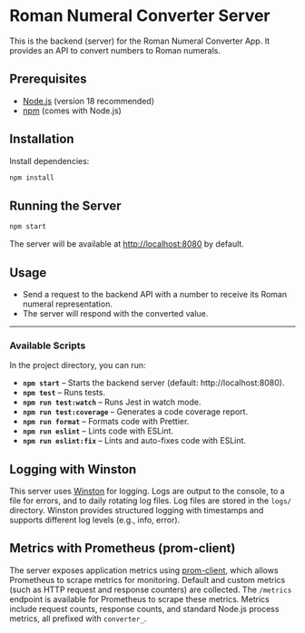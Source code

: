 # Roman Numeral Converter Server

This is the backend (server) for the Roman Numeral Converter App. It provides an API to convert numbers to Roman numerals.

## Prerequisites

- [Node.js](https://nodejs.org/) (version 18 recommended)
- [npm](https://www.npmjs.com/) (comes with Node.js)

## Installation

Install dependencies:

```bash
npm install
```

## Running the Server

```bash
npm start
```

The server will be available at [http://localhost:8080](http://localhost:8080) by default.

## Usage

- Send a request to the backend API with a number to receive its Roman numeral representation.
- The server will respond with the converted value.

---

### Available Scripts

In the project directory, you can run:

- **`npm start`** – Starts the backend server (default: http://localhost:8080).
- **`npm test`** – Runs tests.
- **`npm run test:watch`** – Runs Jest in watch mode.
- **`npm run test:coverage`** – Generates a code coverage report.
- **`npm run format`** – Formats code with Prettier.
- **`npm run eslint`** – Lints code with ESLint.
- **`npm run eslint:fix`** – Lints and auto-fixes code with ESLint.

## Logging with Winston

This server uses [Winston](https://github.com/winstonjs/winston) for logging. Logs are output to the console, to a file for errors, and to daily rotating log files. Log files are stored in the `logs/` directory. Winston provides structured logging with timestamps and supports different log levels (e.g., info, error).

## Metrics with Prometheus (prom-client)

The server exposes application metrics using [prom-client](https://github.com/siimon/prom-client), which allows Prometheus to scrape metrics for monitoring. Default and custom metrics (such as HTTP request and response counters) are collected. The `/metrics` endpoint is available for Prometheus to scrape these metrics. Metrics include request counts, response counts, and standard Node.js process metrics, all prefixed with `converter_`.


